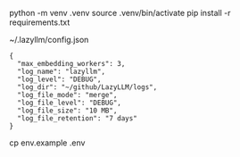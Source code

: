 python -m venv .venv
source .venv/bin/activate
pip install -r requirements.txt



~/.lazyllm/config.json
```
{
  "max_embedding_workers": 3,
  "log_name": "lazyllm",
  "log_level": "DEBUG",
  "log_dir": "~/github/LazyLLM/logs",
  "log_file_mode": "merge",
  "log_file_level": "DEBUG",
  "log_file_size": "10 MB",
  "log_file_retention": "7 days"
}
```

cp env.example .env
  
